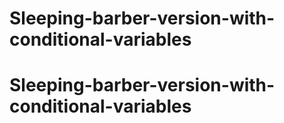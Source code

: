 # Sleeping-barber-version-with-conditional-variables
# Sleeping-barber-version-with-conditional-variables
